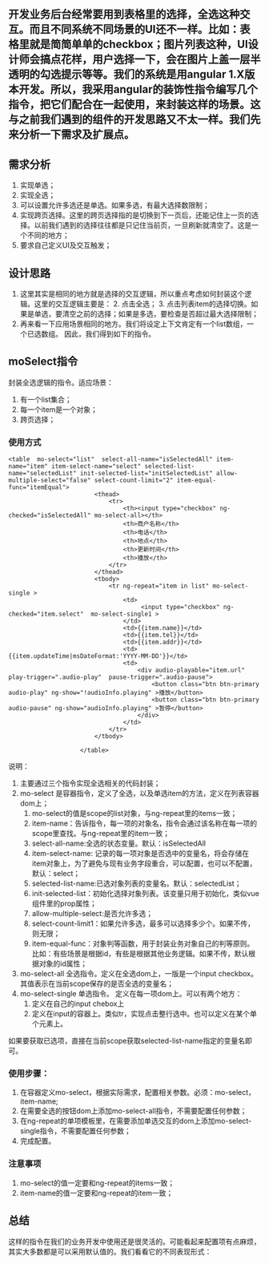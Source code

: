 ## 开发业务后台经常要用到表格里的选择，全选这种交互。而且不同系统不同场景的UI还不一样。比如：表格里就是简简单单的checkbox；图片列表这种，UI设计师会搞点花样，用户选择一下，会在图片上盖一层半透明的勾选提示等等。我们的系统是用angular 1.X版本开发。所以，我采用angular的装饰性指令编写几个指令，把它们配合在一起使用，来封装这样的场景。这与之前我们遇到的组件的开发思路又不太一样。我们先来分析一下需求及扩展点。
## 需求分析
1. 实现单选；
1. 实现全选；
2. 可以设置允许多选还是单选。如果多选，有最大选择数限制；
1. 实现跨页选择。这里的跨页选择指的是切换到下一页后，还能记住上一页的选择。以前我们遇到的选择往往都是只记住当前页，一旦刷新就清空了。这是一个不同的地方；
2. 要求自己定义UI及交互触发；
## 设计思路
1. 这里其实是相同的地方就是选择的交互逻辑，所以重点考虑如何封装这个逻辑。这里的交互逻辑主要是：
    2. 点击全选；
    3. 点击列表item的选择切换。如果是单选，要清空之前的选择；如果是多选，要检查是否超过最大选择限制；
1. 再来看一下应用场景相同的地方。我们将设定上下文肯定有一个list数组，一个已选数组。
因此，我们得到如下的指令。
## moSelect指令
封装全选逻辑的指令。适应场景：
1. 有一个list集合；
1. 每一个item是一个对象；
1. 跨页选择；

### 使用方式


```
<table  mo-select="list"  select-all-name="isSelectedAll" item-name="item" item-select-name="select" selected-list-name="selectedList" init-selected-list="initSelectedList" allow-multiple-select="false" select-count-limit="2" item-equal-func="itemEqual">
                        <thead>
                            <tr>
                                <th><input type="checkbox" ng-checked="isSelectedAll" mo-select-all></th>
                                <th>商户名称</th>
                                <th>电话</th>
                                <th>地点</th>
                                <th>更新时间</th>
                                <th>播放</th>
                            </tr>
                        </thead>
                        <tbody>
                            <tr ng-repeat="item in list" mo-select-single >
                                <td>
                                     <input type="checkbox" ng-checked="item.select"  mo-select-single1 > 
                                </td>
                                <td>{{item.name}}</td>
                                <td>{{item.tel}}</td>
                                <td>{{item.addr}}</td>
                                <td>{{item.updateTime|msDateFormat:'YYYY-MM-DD'}}</td>
                                <td>
                                    <div audio-playable="item.url" play-trigger=".audio-play"  pause-trigger=".audio-pause">
                                        <button class="btn btn-primary audio-play" ng-show="!audioInfo.playing" >播放</button>
                                        <button class="btn btn-primary audio-pause" ng-show="audioInfo.playing" >暂停</button>
                                    </div>
                                </td>
                            </tr>
                        </tbody>

                    </table>
```
说明：
1. 主要通过三个指令实现全选相关的代码封装；
1. mo-select 是容器指令，定义了全选，以及单选item的方法，定义在列表容器dom上；
    1. mo-select的值是scope的list对象，与ng-repeat里的items一致；
    1. item-name：告诉指令，每一项的对象名，指令会通过该名称在每一项的scope里查找。与ng-repeat里的item一致；
    1. select-all-name:全选的状态变量。默认：isSelectedAll
    1. item-select-name: 记录的每一项对象是否选中的变量名，将会存储在item对象上，为了避免与现有业务字段重合，可以配置，也可以不配置，默认：select；
    1. selected-list-name:已选对象列表的变量名。默认：selectedList；
    1. init-selected-list：初始化选择对象列表。该变量只用于初始化，类似vue 组件里的prop属性；
    1. allow-multiple-select:是否允许多选；
    1. select-count-limit1：如果允许多选，最多可以选择多少个。如果不传，则无限；
    1. item-equal-func：对象判等函数，用于封装业务对象自己的判等原则。比如：有些场景是根据id，有些是根据其他业务逻辑。如果不传，默认根据对象的id属性；
1. mo-select-all 全选指令。定义在全选dom上，一版是一个input checkbox。其值表示在当前scope保存的是否全选的变量名；
1. mo-select-single 单选指令。 定义在每一项dom上。可以有两个地方：
    1. 定义在自己的input chebox上
    1. 定义在input的容器上。类似tr，实现点击整行选中。也可以定义在某个单个元素上。

如果要获取已选项，直接在当前scope获取selected-list-name指定的变量名即可。

### 使用步骤：
1. 在容器定义mo-select，根据实际需求，配置相关参数。必须：mo-select，item-name;
1. 在需要全选的按钮dom上添加mo-select-all指令，不需要配置任何参数；
1. 在ng-repeat的单项模板里，在需要添加单选交互的dom上添加mo-select-single指令，不需要配置任何参数；
1. 完成配置。
### 注意事项
1. mo-select的值一定要和ng-repeat的items一致；
1. item-name的值一定要和ng-repeat的item一致；

## 总结
这样的指令在我们的业务开发中使用还是很灵活的。可能看起来配置项有点麻烦，其实大多数都是可以采用默认值的。我们看看它的不同表现形式：


